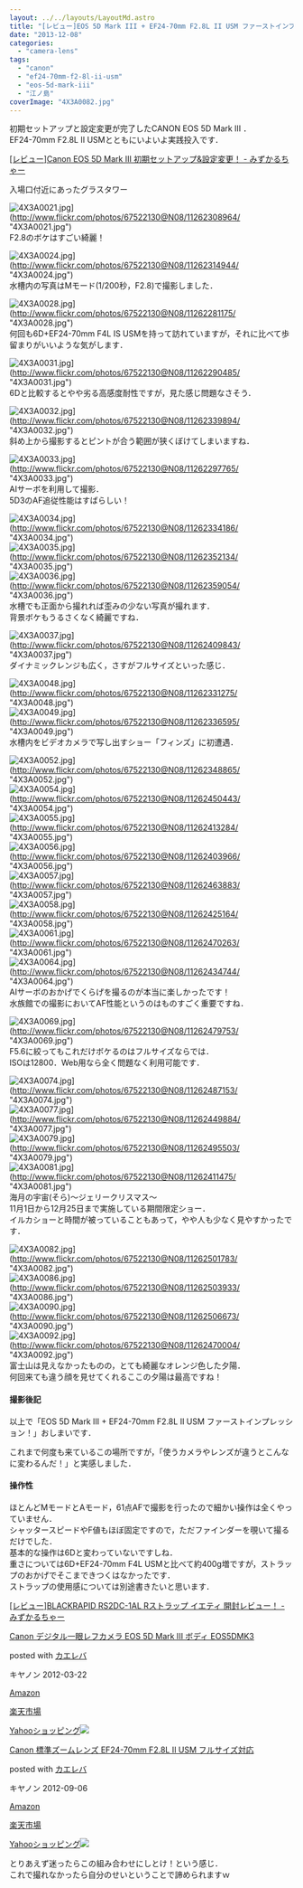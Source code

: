```yaml
---
layout: ../../layouts/LayoutMd.astro
title: "[レビュー]EOS 5D Mark III + EF24-70mm F2.8L II USM ファーストインプレッション！"
date: "2013-12-08"
categories: 
  - "camera-lens"
tags: 
  - "canon"
  - "ef24-70mm-f2-8l-ii-usm"
  - "eos-5d-mark-iii"
  - "江ノ島"
coverImage: "4X3A0082.jpg"
---
```


初期セットアップと設定変更が完了したCANON EOS 5D Mark III ．  
EF24-70mm F2.8L II USMとともにいよいよ実践投入です．

[\[レビュー\]Canon EOS 5D Mark III 初期セットアップ&設定変更！ \- みずかるちゃー](https://mizuka123.net/archive/5007/)

入場口付近にあったグラスタワー

![4X3A0021.jpg](/archive/images/11262308964_5ee5f90c82_b.jpg)](http://www.flickr.com/photos/67522130@N08/11262308964/ "4X3A0021.jpg")  
F2.8のボケはすごい綺麗！

![4X3A0024.jpg](/archive/images/11262314944_2ffefc5d3c_b.jpg)](http://www.flickr.com/photos/67522130@N08/11262314944/ "4X3A0024.jpg")  
水槽内の写真はMモード(1/200秒，F2.8)で撮影しました．

![4X3A0028.jpg](/archive/images/11262281175_f8f3b246a3_b.jpg)](http://www.flickr.com/photos/67522130@N08/11262281175/ "4X3A0028.jpg")  
何回も6D+EF24-70mm F4L IS USMを持って訪れていますが，それに比べて歩留まりがいいような気がします．

![4X3A0031.jpg](/archive/images/11262290485_f27e2266b0_b.jpg)](http://www.flickr.com/photos/67522130@N08/11262290485/ "4X3A0031.jpg")  
6Dと比較するとやや劣る高感度耐性ですが，見た感じ問題なさそう．

![4X3A0032.jpg](/archive/images/11262339894_8c656df553_b.jpg)](http://www.flickr.com/photos/67522130@N08/11262339894/ "4X3A0032.jpg")  
斜め上から撮影するとピントが合う範囲が狭くぼけてしまいますね．

![4X3A0033.jpg](/archive/images/11262297765_fc3e3d2671_b.jpg)](http://www.flickr.com/photos/67522130@N08/11262297765/ "4X3A0033.jpg")  
AIサーボを利用して撮影．  
5D3のAF追従性能はすばらしい！

![4X3A0034.jpg](/archive/images/11262334186_d95e6aab9a_b.jpg)](http://www.flickr.com/photos/67522130@N08/11262334186/ "4X3A0034.jpg")  
![4X3A0035.jpg](/archive/images/11262352134_8d2b8cb567_b.jpg)](http://www.flickr.com/photos/67522130@N08/11262352134/ "4X3A0035.jpg")  
![4X3A0036.jpg](/archive/images/11262359054_46a4660494_b.jpg)](http://www.flickr.com/photos/67522130@N08/11262359054/ "4X3A0036.jpg")  
水槽でも正面から撮れれば歪みの少ない写真が撮れます．  
背景ボケもうるさくなく綺麗ですね．

![4X3A0037.jpg](/archive/images/11262409843_6427d02dd3_b.jpg)](http://www.flickr.com/photos/67522130@N08/11262409843/ "4X3A0037.jpg")  
ダイナミックレンジも広く，さすがフルサイズといった感じ．

![4X3A0048.jpg](/archive/images/11262331275_7ced59b8fd_b.jpg)](http://www.flickr.com/photos/67522130@N08/11262331275/ "4X3A0048.jpg")  
![4X3A0049.jpg](/archive/images/11262336595_3c98cd356a_b.jpg)](http://www.flickr.com/photos/67522130@N08/11262336595/ "4X3A0049.jpg")  
水槽内をビデオカメラで写し出すショー「フィンズ」に初遭遇．

![4X3A0052.jpg](/archive/images/11262348865_577a8b24b8_b.jpg)](http://www.flickr.com/photos/67522130@N08/11262348865/ "4X3A0052.jpg")  
![4X3A0054.jpg](/archive/images/11262450443_2c4a7f576e_b.jpg)](http://www.flickr.com/photos/67522130@N08/11262450443/ "4X3A0054.jpg")  
![4X3A0055.jpg](/archive/images/11262413284_2d94503532_b.jpg)](http://www.flickr.com/photos/67522130@N08/11262413284/ "4X3A0055.jpg")  
![4X3A0056.jpg](/archive/images/11262403966_4f3dff45db_b.jpg)](http://www.flickr.com/photos/67522130@N08/11262403966/ "4X3A0056.jpg")  
![4X3A0057.jpg](/archive/images/11262463883_0d20c28df1_b.jpg)](http://www.flickr.com/photos/67522130@N08/11262463883/ "4X3A0057.jpg")  
![4X3A0058.jpg](/archive/images/11262425164_6d1c322057_b.jpg)](http://www.flickr.com/photos/67522130@N08/11262425164/ "4X3A0058.jpg")  
![4X3A0061.jpg](/archive/images/11262470263_aafc07f2ec_b.jpg)](http://www.flickr.com/photos/67522130@N08/11262470263/ "4X3A0061.jpg")  
![4X3A0064.jpg](/archive/images/11262434744_e092fb1e8b_b.jpg)](http://www.flickr.com/photos/67522130@N08/11262434744/ "4X3A0064.jpg")  
AIサーボのおかげでくらげを撮るのが本当に楽しかったです！  
水族館での撮影においてAF性能というのはものすごく重要ですね．

![4X3A0069.jpg](/archive/images/11262479753_4c171a1165_b.jpg)](http://www.flickr.com/photos/67522130@N08/11262479753/ "4X3A0069.jpg")  
F5.6に絞ってもこれだけボケるのはフルサイズならでは．  
ISOは12800．Web用なら全く問題なく利用可能です．

![4X3A0074.jpg](/archive/images/11262487153_f87ff9c3d9_b.jpg)](http://www.flickr.com/photos/67522130@N08/11262487153/ "4X3A0074.jpg")  
![4X3A0077.jpg](/archive/images/11262449884_3ee9ddb62e_b.jpg)](http://www.flickr.com/photos/67522130@N08/11262449884/ "4X3A0077.jpg")  
![4X3A0079.jpg](/archive/images/11262495503_575cf24c0d_b.jpg)](http://www.flickr.com/photos/67522130@N08/11262495503/ "4X3A0079.jpg")  
![4X3A0081.jpg](/archive/images/11262411475_158b904e4d_b.jpg)](http://www.flickr.com/photos/67522130@N08/11262411475/ "4X3A0081.jpg")  
海月の宇宙(そら)～ジェリークリスマス～  
11月1日から12月25日まで実施している期間限定ショー．  
イルカショーと時間が被っていることもあって，やや人も少なく見やすかったです．

![4X3A0082.jpg](/archive/images/11262501783_b75efe5c5a_b.jpg)](http://www.flickr.com/photos/67522130@N08/11262501783/ "4X3A0082.jpg")  
![4X3A0086.jpg](/archive/images/11262503933_8fde407fb0_b.jpg)](http://www.flickr.com/photos/67522130@N08/11262503933/ "4X3A0086.jpg")  
![4X3A0090.jpg](/archive/images/11262506673_cfd8e744c9_b.jpg)](http://www.flickr.com/photos/67522130@N08/11262506673/ "4X3A0090.jpg")  
![4X3A0092.jpg](/archive/images/11262470004_e01beb53fb_b.jpg)](http://www.flickr.com/photos/67522130@N08/11262470004/ "4X3A0092.jpg")  
富士山は見えなかったものの，とても綺麗なオレンジ色した夕陽．  
何回来ても違う顔を見せてくれるここの夕陽は最高ですね！

#### 撮影後記

以上で「EOS 5D Mark III + EF24-70mm F2.8L II USM ファーストインプレッション！」おしまいです．

これまで何度も来ているこの場所ですが，「使うカメラやレンズが違うとこんなに変わるんだ！」と実感しました．

#### 操作性

ほとんどMモードとAモード，61点AFで撮影を行ったので細かい操作は全くやっていません．  
シャッタースピードやF値もほぼ固定ですので，ただファインダーを覗いて撮るだけでした．  
基本的な操作は6Dと変わっていないですしね．  
重さについては6D+EF24-70mm F4L USMと比べて約400g増ですが，ストラップのおかげでそこまできつくはなかったです．  
ストラップの使用感については別途書きたいと思います．

[\[レビュー\]BLACKRAPID RS2DC\-1AL Rストラップ イエティ 開封レビュー！ \- みずかるちゃー](https://mizuka123.net/archive/4912/)

[Canon デジタル一眼レフカメラ EOS 5D Mark III ボディ EOS5DMK3](https://www.amazon.co.jp/exec/obidos/ASIN/B007G3SSP8/mizuka123-22/ref=nosim/)

posted with [カエレバ](http://kaereba.com)

キヤノン 2012-03-22

[Amazon](http://www.amazon.co.jp/gp/search?keywords=EOS5DMK3&__mk_ja_JP=%83J%83%5E%83J%83i&tag=mizuka123-22 "アマゾン")

[楽天市場](http://hb.afl.rakuten.co.jp/hgc/032b53ee.4b34c5ee.0f4a541e.f440145e/?pc=http%3A%2F%2Fsearch.rakuten.co.jp%2Fsearch%2Fmall%2FEOS5DMK3%2F-%2Ff.1-p.1-s.1-sf.0-st.A-v.2%3Fx%3D0%26scid%3Daf_ich_link_urltxt%26m%3Dhttp%3A%2F%2Fm.rakuten.co.jp%2F "楽天市場")

[Yahooショッピング![](/archive/images/41v2-EEbHqL._SL160_.jpg)](//ck.jp.ap.valuecommerce.com/servlet/referral?sid=3066752&pid=881990642&vc_url=http%3A%2F%2Fshopping.search.yahoo.co.jp%2Fsearch%3FuIv%3Don%26ei%3DUTF-8%26tab_ex%3Dcommerce%26slider%3D0%26va%3DEOS5DMK3 "Yahooショッピング")

[Canon 標準ズームレンズ EF24-70mm F2.8L II USM フルサイズ対応](https://www.amazon.co.jp/exec/obidos/ASIN/B0076FS09A/mizuka123-22/ref=nosim/)

posted with [カエレバ](http://kaereba.com)

キヤノン 2012-09-06

[Amazon](http://www.amazon.co.jp/gp/search?keywords=EF24-70mm%20F2.8L&__mk_ja_JP=%83J%83%5E%83J%83i&tag=mizuka123-22 "アマゾン")

[楽天市場](http://hb.afl.rakuten.co.jp/hgc/032b53ee.4b34c5ee.0f4a541e.f440145e/?pc=http%3A%2F%2Fsearch.rakuten.co.jp%2Fsearch%2Fmall%2FEF24-70mm%2520F2.8L%2F-%2Ff.1-p.1-s.1-sf.0-st.A-v.2%3Fx%3D0%26scid%3Daf_ich_link_urltxt%26m%3Dhttp%3A%2F%2Fm.rakuten.co.jp%2F "楽天市場")

[Yahooショッピング![](//ad.jp.ap.valuecommerce.com/servlet/gifbanner?sid=3066752&pid=881990642)](//ck.jp.ap.valuecommerce.com/servlet/referral?sid=3066752&pid=881990642&vc_url=http%3A%2F%2Fshopping.search.yahoo.co.jp%2Fsearch%3FuIv%3Don%26ei%3DUTF-8%26tab_ex%3Dcommerce%26slider%3D0%26va%3DEF24-70mm%2520F2.8L "Yahooショッピング")

とりあえず迷ったらこの組み合わせにしとけ！という感じ．  
これで撮れなかったら自分のせいということで諦められますｗ
